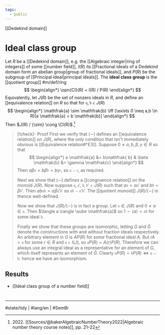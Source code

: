 ```yaml
---
tags:
  - public
---
```

[[Dedekind domain]]
# Ideal class group

Let $R$ be a [[Dedekind domain]], e.g. the [[Algebraic integer|ring of integers]] of some [[number field]], $I(R)$ its [[Fractional ideals of a Dedekind domain form an abelian group|group of fractional ideals]], and $P(R)$ be the subgroup of [[Principal ideal|principal ideals]].
The **ideal class group** is the [[quotient group]] #m/def/ring 
$$
\begin{align*}
\opn{Cl}(R) = I(R) / P(R)
\end{align*}
$$
Equivalently, let $J(R)$ be the set of nonzero ideals in $R$,
and define an [[equivalence relation]] on $R$ so that for $\mathfrak{a}, \mathfrak{b} \in J(R)$
$$
\begin{align*}
\mathfrak{a} \sim \mathfrak{b} \iff (\exists 0 \neq a,b \in R)[a \mathfrak{a} = b \mathfrak{b}]
\end{align*}
$$
Then $J(R) / {\sim} \cong \Cl(R)$.[^2022]

  [^2022]: 2022\. [[Sources/@bakerAlgebraicNumberTheory2022|Algebraic number theory course notes]], pp. 21–22

> [!check]- Proof
> First we verify that $(\sim)$ defines an [[equivalence relation]] on $J(R)$,
> where the only condition that isn't immediately obvious is [[Equivalence relation#^E3]].
> Suppose $0 \neq a,b,\beta,\gamma \in R$ so that
> $$
> \begin{align*}
> a \mathfrak{a} &= b\mathfrak{ b} & \beta \mathfrak{b} &= \gamma \mathfrak{c}
> \end{align*}
> $$
> Then $a \beta \mathfrak{a} = b \beta \mathfrak{b} = b\gamma \mathfrak{c}$, so $\mathfrak{a} \sim \mathfrak{c}$, as required.
> 
> Next we show that $(\sim)$ defines a [[congruence relation]] on the monoid $J(R)$.
> Now suppose $\mathfrak{a},\mathfrak{a}',\mathfrak{b},\mathfrak{b}' \in J(R)$ such that $a \mathfrak{a} = \alpha \mathfrak{a'}$ and $b \mathfrak{b} = \beta \mathfrak{b}'$.
> Then $ab\mathfrak{a} \mathfrak{b} = \alpha \beta \mathfrak{a}' \mathfrak{b}'$ so $\mathfrak{a}\mathfrak{b} \sim \mathfrak{a}'\mathfrak{b}'$.
> The [[quotient monoid]] $J(R) / (\sim)$ is thence well-defined.
> 
> Now we show that $J(R) / (\sim)$ is in fact a group.
> Let $\mathfrak{a} \in J(R)$ and $0 \neq a \in \mathfrak{a}$.
> Then $\langle a \rangle \sube \mathfrak{a}$ so $1 \sim \langle a \rangle = \mathfrak{a}\mathfrak{b}$ for some ideal $\mathfrak{b}$.
> 
> Finally we show that these groups are isomorphic,
> letting $G$ and $\tilde G$ denote the constructions with and without fraction ideals respectively.
> An arbitrary element in $G$ is $A P(R)$ for some fractional ideal $A$.
> But $r A = \mathfrak{a}$ for some $r \in R$ and $\mathfrak{a} \in I(J)$, so $\mathfrak{a} P(R) = A \langle r \rangle P(R)$.
> Therefore we can always use an integral ideal as a representative for an element of $G$,
> which itself represents an element of $\tilde{G}$.
> Clearly $\mathfrak{a}P(R) = \mathfrak{b}P(R) \iff \mathfrak{a} \sim \mathfrak{b}$:
> hence we have an isomorphism. <span class="QED"/>

## Results

- [[Ideal class group of a number field]]

#
---
#state/tidy | #lang/en | #SemBr

